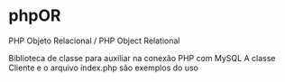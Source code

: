 # phpOR
PHP Objeto Relacional / PHP Object Relational

Biblioteca de classe para auxiliar na conexão PHP com MySQL
A classe Cliente e o arquivo index.php são exemplos do uso 
